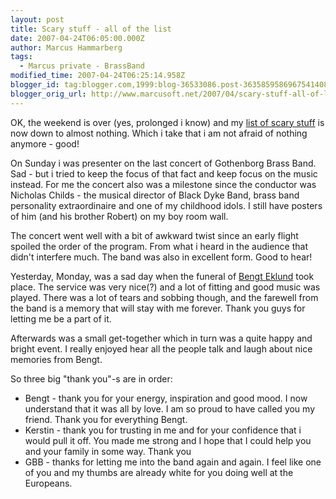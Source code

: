 ```yaml
---
layout: post
title: Scary stuff - all of the list
date: 2007-04-24T06:05:00.000Z
author: Marcus Hammarberg
tags:
  - Marcus private - BrassBand
modified_time: 2007-04-24T06:25:14.958Z
blogger_id: tag:blogger.com,1999:blog-36533086.post-3635859586967541408
blogger_orig_url: http://www.marcusoft.net/2007/04/scary-stuff-all-of-list.html
---
```



OK,
the weekend is over (yes, prolonged i know) and my [list of scary
stuff](http://marcushammarberg.blogspot.com/2007/04/also-i-am-now-entering-one-of-more.html)
is now down to almost nothing. Which i take that i am not afraid of
nothing anymore - good!

On Sunday i was presenter on the last concert of <span
id="SPELLING_ERROR_0" class="blsp-spelling-error">Gothenborg
Brass Band. Sad - but i tried to keep the focus of that fact and keep
focus on the music instead. For me the concert also was a milestone
since the conductor was Nicholas Childs - the musical director of
Black Dyke Band, brass band personality extraordinaire and one of my
childhood idols. I still have posters of him (and his brother Robert) on
my boy room wall.

The concert went well with a bit of awkward twist since an early flight
spoiled the order of the program. From what i heard in the audience that
didn't interfere much. The band was also in excellent form. Good to
hear!

Yesterday, Monday, was a sad day when the funeral of [Bengt Eklund](http://marcushammarberg.blogspot.com/2007/04/bengt-eklund.html)
took place. The service was very nice(?) and a lot of fitting and good
music was played. There was a lot of tears and sobbing though, and the
farewell from the band is a memory that will stay with me forever. Thank
you guys for letting me be a part of it.

Afterwards was a small get-together which in turn was a quite happy and
bright event. I really enjoyed hear all the people talk and laugh about
nice memories from Bengt.

So three big "thank you"-s are in order:

- Bengt - thank you for your energy, inspiration and good mood. I now
    understand that it was all by love. I am so proud to have called you
    my friend. Thank you for everything Bengt.
- Kerstin - thank you for trusting in me and for your confidence that
    i would pull it off. You made me strong and I hope that I could help
    you and your family in some way. Thank you
- GBB -
    thanks for letting me into the band again and again. I feel like one
    of you and my thumbs are already white for you doing well at the
    <span id="SPELLING_ERROR_4"
    class="blsp-spelling-corrected">Europeans.
